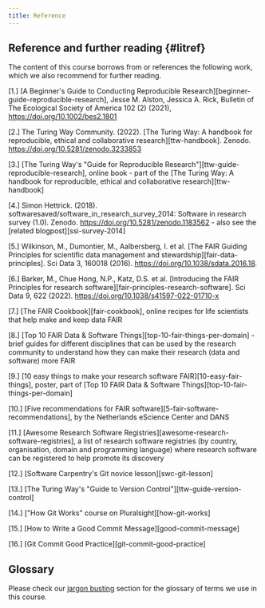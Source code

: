 ```yaml
---
title: Reference
---
```


## Reference and further reading {#litref}
The content of this course borrows from or references the following work, which we also recommend for further reading.

[1.] [A Beginner's Guide to Conducting Reproducible Research][beginner-guide-reproducible-research], 
Jesse M. Alston, Jessica A. Rick, Bulletin of The Ecological Society of America 102 (2) (2021), https://doi.org/10.1002/bes2.1801

[2.] The Turing Way Community. (2022). [The Turing Way: A handbook for reproducible, ethical and collaborative research][ttw-handbook]. Zenodo. https://doi.org/10.5281/zenodo.3233853

[3.] [The Turing Way's "Guide for Reproducible Research"][ttw-guide-reproducible-research], online book - part of the [The Turing Way: A handbook for reproducible, ethical and collaborative research][ttw-handbook]

[4.] Simon Hettrick. (2018). softwaresaved/software_in_research_survey_2014: Software in research survey (1.0). Zenodo. https://doi.org/10.5281/zenodo.1183562 - also see the [related blogpost][ssi-survey-2014]

[5.] Wilkinson, M., Dumontier, M., Aalbersberg, I. et al. [The FAIR Guiding Principles for scientific data management and stewardship][fair-data-principles]. Sci Data 3, 160018 (2016). https://doi.org/10.1038/sdata.2016.18.

[6.] Barker, M., Chue Hong, N.P., Katz, D.S. et al. [Introducing the FAIR Principles for research software][fair-principles-research-software]. Sci Data 9, 622 (2022). https://doi.org/10.1038/s41597-022-01710-x 

[7.] [The FAIR Cookbook][fair-cookbook], online recipes for life scientists that help make and keep data FAIR

[8.] [Top 10 FAIR Data & Software Things][top-10-fair-things-per-domain] - brief guides for different disciplines that can be used by the research community to understand how they can make their research (data and software) more FAIR

[9.] [10 easy things to make your research software FAIR][10-easy-fair-things], poster, part of [Top 10 FAIR Data & Software Things][top-10-fair-things-per-domain]

[10.] [Five recommendations for FAIR software][5-fair-software-recommendations], by the Netherlands eScience Center and DANS

[11.] [Awesome Research Software Registries][awesome-research-software-registries], a list of research software registries (by country, organisation, domain and programming language) where research software can be registered to help promote its discovery

[12.] [Software Carpentry's Git novice lesson][swc-git-lesson]

[13.] [The Turing Way's "Guide to Version Control"][ttw-guide-version-control]

[14.] ["How Git Works" course on Pluralsight][how-git-works]

[15.] [How to Write a Good Commit Message][good-commit-message]

[16.] [Git Commit Good Practice][git-commit-good-practice]

## Glossary

Please check our [jargon busting](episodes/00-introduction.html#jargon-busting) section for the glossary of terms we use in this course.

